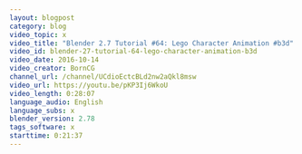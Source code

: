 ```yaml
---
layout: blogpost
category: blog
video_topic: x
video_title: "Blender 2.7 Tutorial #64: Lego Character Animation #b3d"
video_id: blender-27-tutorial-64-lego-character-animation-b3d
video_date: 2016-10-14
video_creator: BornCG
channel_url: /channel/UCdioEctcBLd2nw2aQkl8msw
video_url: https://youtu.be/pKP3Ij6WkoU
video_length: 0:28:07
language_audio: English
language_subs: x
blender_version: 2.78
tags_software: x
starttime: 0:21:37
---
```

